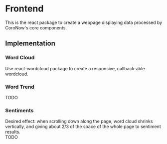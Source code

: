 # Frontend

This is the react package to create a webpage displaying data processed by CoroNow's core components.  

## Implementation

### Word Cloud

Use react-wordcloud package to create a responsive, callback-able wordcloud.  

### Word Trend

TODO

### Sentiments

Desired effect: when scrolling down along the page, word cloud shrinks vertically, and giving about 2/3 of the space of the whole page to sentiment results.  
TODO  
